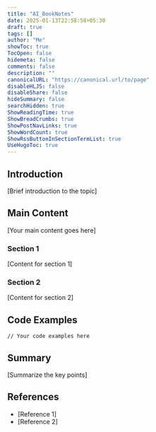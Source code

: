 ```yaml
---
title: "AI_BookNotes"
date: 2025-01-13T22:58:58+05:30
draft: true
tags: []
author: "Me"
showToc: true
TocOpen: false
hidemeta: false
comments: false
description: ""
canonicalURL: "https://canonical.url/to/page"
disableHLJS: false
disableShare: false
hideSummary: false
searchHidden: true
ShowReadingTime: true
ShowBreadCrumbs: true
ShowPostNavLinks: true
ShowWordCount: true
ShowRssButtonInSectionTermList: true
UseHugoToc: true
---
```


## Introduction

[Brief introduction to the topic]

## Main Content

[Your main content goes here]

### Section 1

[Content for section 1]

### Section 2

[Content for section 2]

## Code Examples

```[language]
// Your code examples here
```

## Summary

[Summarize the key points]

## References

- [Reference 1]
- [Reference 2]


